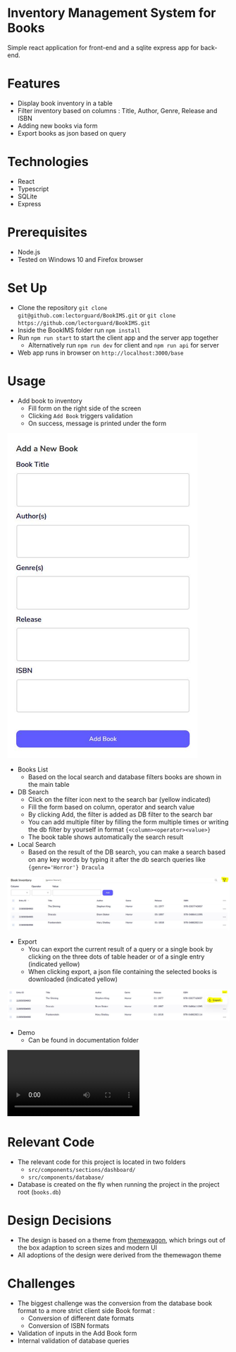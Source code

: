 # Inventory Management System for Books

Simple react application for front-end and a sqlite express app for back-end.

# Features 

- Display book inventory in a table
- Filter inventory based on columns : Title, Author, Genre, Release and ISBN
- Adding new books via form
- Export books as json based on query

# Technologies

- React
- Typescript
- SQLite
- Express

# Prerequisites

- Node.js
- Tested on Windows 10 and Firefox browser

# Set Up

- Clone the repository `git clone git@github.com:lectorguard/BookIMS.git` or `git clone https://github.com/lectorguard/BookIMS.git`
- Inside the BookIMS folder run `npm install`
- Run `npm run start` to start the client app and the server app together
    - Alternatively run `npm run dev` for client and `npm run api` for server
- Web app runs in browser on `http://localhost:3000/base`

# Usage

- Add book to inventory
    - Fill form on the right side of the screen
    - Clicking  `Add Book` triggers validation
    - On success, message is printed under the form

![alt text](documentation/AddBook.JPG)

- Books List
    - Based on the local search and database filters books are shown in the main table
- DB Search
    - Click on the filter icon next to the search bar (yellow indicated)
    - Fill the form based on column, operator and search value
    - By clicking Add, the filter is added as DB filter to the search bar
    - You can add multiple filter by filling the form multiple times or writing the db filter by yourself in format `{<column><operator><value>}`
    - The book table shows automatically the search result 
- Local Search
    - Based on the result of the DB search, you can make a search based on any key words by typing it after the db search queries like 
    `{genre='Horror'} Dracula`

![alt text](documentation/BookTable.JPG)


- Export 
    - You can export the current result of a query or a single book by clicking on the three dots of table header or of a single entry (indicated yellow)
    - When clicking export, a json file containing the selected books is downloaded (indicated yellow)

![alt text](documentation/Export.JPG)

- Demo
    - Can be found in documentation folder

![](documentation/Demo.mov)

# Relevant Code 

- The relevant code for this project is located in two folders
    - `src/components/sections/dashboard/`
    - `src/components/database/`
- Database is created on the fly when running the project in the project root (`books.db`)

# Design Decisions 

- The design is based on a theme from [themewagon](https://themewagon.com/), which brings out of the box adaption to screen sizes and modern UI
- All adoptions of the design were derived from the themewagon theme

# Challenges 

- The biggest challenge was the conversion from the database book format to a more strict client side Book format : 
    - Conversion of different date formats
    - Conversion of ISBN formats
- Validation of inputs in the Add Book form
- Internal validation of database queries





